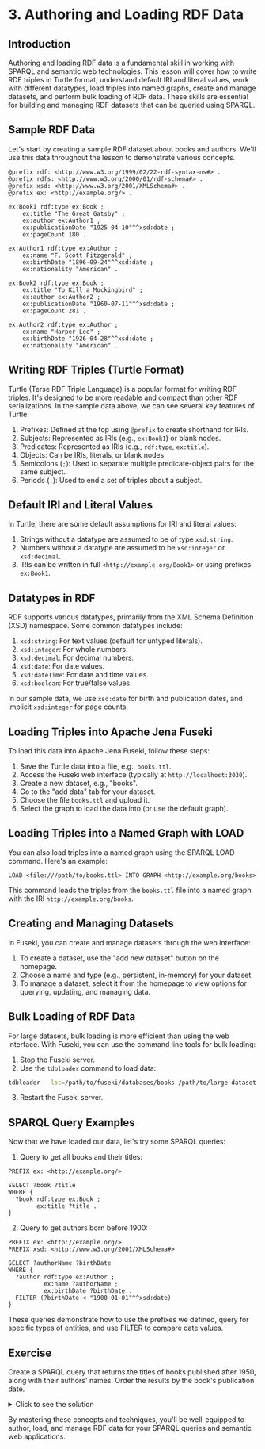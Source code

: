 # 3. Authoring and Loading RDF Data

## Introduction

Authoring and loading RDF data is a fundamental skill in working with SPARQL and semantic web technologies. This lesson 
will cover how to write RDF triples in Turtle format, understand default IRI and literal values, work with different 
datatypes, load triples into named graphs, create and manage datasets, and perform bulk loading of RDF data.
These skills are essential for building and managing RDF datasets that can be queried using SPARQL.

## Sample RDF Data

Let's start by creating a sample RDF dataset about books and authors. We'll use this data throughout the lesson to 
demonstrate various concepts.

```turtle
@prefix rdf: <http://www.w3.org/1999/02/22-rdf-syntax-ns#> .
@prefix rdfs: <http://www.w3.org/2000/01/rdf-schema#> .
@prefix xsd: <http://www.w3.org/2001/XMLSchema#> .
@prefix ex: <http://example.org/> .

ex:Book1 rdf:type ex:Book ;
    ex:title "The Great Gatsby" ;
    ex:author ex:Author1 ;
    ex:publicationDate "1925-04-10"^^xsd:date ;
    ex:pageCount 180 .

ex:Author1 rdf:type ex:Author ;
    ex:name "F. Scott Fitzgerald" ;
    ex:birthDate "1896-09-24"^^xsd:date ;
    ex:nationality "American" .

ex:Book2 rdf:type ex:Book ;
    ex:title "To Kill a Mockingbird" ;
    ex:author ex:Author2 ;
    ex:publicationDate "1960-07-11"^^xsd:date ;
    ex:pageCount 281 .

ex:Author2 rdf:type ex:Author ;
    ex:name "Harper Lee" ;
    ex:birthDate "1926-04-28"^^xsd:date ;
    ex:nationality "American" .
```

## Writing RDF Triples (Turtle Format)

Turtle (Terse RDF Triple Language) is a popular format for writing RDF triples. It's designed to be more readable
and compact than other RDF serializations. In the sample data above, we can see several key features of Turtle:

1. Prefixes: Defined at the top using `@prefix` to create shorthand for IRIs.
2. Subjects: Represented as IRIs (e.g., `ex:Book1`) or blank nodes.
3. Predicates: Represented as IRIs (e.g., `rdf:type`, `ex:title`).
4. Objects: Can be IRIs, literals, or blank nodes.
5. Semicolons (`;`): Used to separate multiple predicate-object pairs for the same subject.
6. Periods (`.`): Used to end a set of triples about a subject.

## Default IRI and Literal Values

In Turtle, there are some default assumptions for IRI and literal values:

1. Strings without a datatype are assumed to be of type `xsd:string`.
2. Numbers without a datatype are assumed to be `xsd:integer` or `xsd:decimal`.
3. IRIs can be written in full `<http://example.org/Book1>` or using prefixes `ex:Book1`.

## Datatypes in RDF

RDF supports various datatypes, primarily from the XML Schema Definition (XSD) namespace. Some common datatypes include:

1. `xsd:string`: For text values (default for untyped literals).
2. `xsd:integer`: For whole numbers.
3. `xsd:decimal`: For decimal numbers.
4. `xsd:date`: For date values.
5. `xsd:dateTime`: For date and time values.
6. `xsd:boolean`: For true/false values.

In our sample data, we use `xsd:date` for birth and publication dates, and implicit `xsd:integer` for page counts.

## Loading Triples into Apache Jena Fuseki

To load this data into Apache Jena Fuseki, follow these steps:

1. Save the Turtle data into a file, e.g., `books.ttl`.
2. Access the Fuseki web interface (typically at `http://localhost:3030`).
3. Create a new dataset, e.g., "books".
4. Go to the "add data" tab for your dataset.
5. Choose the file `books.ttl` and upload it.
6. Select the graph to load the data into (or use the default graph).

## Loading Triples into a Named Graph with LOAD

You can also load triples into a named graph using the SPARQL LOAD command. Here's an example:

```sparql
LOAD <file:///path/to/books.ttl> INTO GRAPH <http://example.org/books>
```

This command loads the triples from the `books.ttl` file into a named graph with the IRI `http://example.org/books`.

## Creating and Managing Datasets

In Fuseki, you can create and manage datasets through the web interface:

1. To create a dataset, use the "add new dataset" button on the homepage.
2. Choose a name and type (e.g., persistent, in-memory) for your dataset.
3. To manage a dataset, select it from the homepage to view options for querying, updating, and managing data.

## Bulk Loading of RDF Data

For large datasets, bulk loading is more efficient than using the web interface. With Fuseki, you can use the command
line tools for bulk loading:

1. Stop the Fuseki server.
2. Use the `tdbloader` command to load data:

```bash
tdbloader --loc=/path/to/fuseki/databases/books /path/to/large-dataset.ttl
```

3. Restart the Fuseki server.

## SPARQL Query Examples

Now that we have loaded our data, let's try some SPARQL queries:

1. Query to get all books and their titles:

```sparql
PREFIX ex: <http://example.org/>

SELECT ?book ?title
WHERE {
  ?book rdf:type ex:Book ;
        ex:title ?title .
}
```

2. Query to get authors born before 1900:

```sparql
PREFIX ex: <http://example.org/>
PREFIX xsd: <http://www.w3.org/2001/XMLSchema#>

SELECT ?authorName ?birthDate
WHERE {
  ?author rdf:type ex:Author ;
          ex:name ?authorName ;
          ex:birthDate ?birthDate .
  FILTER (?birthDate < "1900-01-01"^^xsd:date)
}
```

These queries demonstrate how to use the prefixes we defined, query for specific types of entities, and use FILTER to
compare date values.

## Exercise

Create a SPARQL query that returns the titles of books published after 1950, along with their authors' names. Order the
results by the book's publication date.

<details>
<summary>Click to see the solution</summary>

```sparql
PREFIX ex: <http://example.org/>
PREFIX xsd: <http://www.w3.org/2001/XMLSchema#>

SELECT ?title ?authorName ?publicationDate
WHERE {
  ?book rdf:type ex:Book ;
        ex:title ?title ;
        ex:author ?author ;
        ex:publicationDate ?publicationDate .
  ?author ex:name ?authorName .
  FILTER (?publicationDate > "1950-01-01"^^xsd:date)
}
ORDER BY ?publicationDate
```

This query will return "To Kill a Mockingbird" by Harper Lee, published on 1960-07-11.
</details>

By mastering these concepts and techniques, you'll be well-equipped to author, load, and manage RDF data for your SPARQL
queries and semantic web applications.